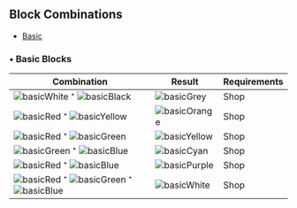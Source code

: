 ## Block Combinations
- [Basic](#bc-basic)


### <a id="bc-basic">• Basic Blocks</a>

| Combination     | Result     | Requirements
| -------         | ------     | -------
| ![basicWhite](https://github.com/capasha/EEUProtocol/blob/master/images/blocks/basicWhite.png) ⁺ ![basicBlack](https://github.com/capasha/EEUProtocol/blob/master/images/blocks/basicBlack.png) | ![basicGrey](https://github.com/capasha/EEUProtocol/blob/master/images/blocks/basicGrey.png) | Shop
| ![basicRed](https://github.com/capasha/EEUProtocol/blob/master/images/blocks/basicRed.png) ⁺ ![basicYellow](https://github.com/capasha/EEUProtocol/blob/master/images/blocks/basicYellow.png) | ![basicOrange](https://github.com/capasha/EEUProtocol/blob/master/images/blocks/basicOrange.png) | Shop
| ![basicRed](https://github.com/capasha/EEUProtocol/blob/master/images/blocks/basicRed.png) ⁺ ![basicGreen](https://github.com/capasha/EEUProtocol/blob/master/images/blocks/basicGreen.png) | ![basicYellow](https://github.com/capasha/EEUProtocol/blob/master/images/blocks/basicYellow.png) | Shop
| ![basicGreen](https://github.com/capasha/EEUProtocol/blob/master/images/blocks/basicGreen.png) ⁺ ![basicBlue](https://github.com/capasha/EEUProtocol/blob/master/images/blocks/basicBlue.png) | ![basicCyan](https://github.com/capasha/EEUProtocol/blob/master/images/blocks/basicCyan.png) | Shop
| ![basicRed](https://github.com/capasha/EEUProtocol/blob/master/images/blocks/basicRed.png) ⁺ ![basicBlue](https://github.com/capasha/EEUProtocol/blob/master/images/blocks/basicBlue.png) | ![basicPurple](https://github.com/capasha/EEUProtocol/blob/master/images/blocks/basicPurple.png) | Shop
| ![basicRed](https://github.com/capasha/EEUProtocol/blob/master/images/blocks/basicRed.png) ⁺ ![basicGreen](https://github.com/capasha/EEUProtocol/blob/master/images/blocks/basicGreen.png) ⁺ ![basicBlue](https://github.com/capasha/EEUProtocol/blob/master/images/blocks/basicBlue.png) | ![basicWhite](https://github.com/capasha/EEUProtocol/blob/master/images/blocks/basicWhite.png) | Shop
